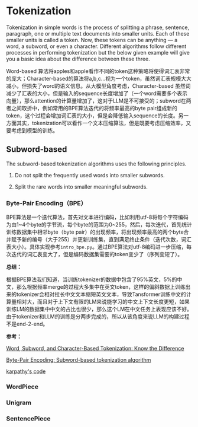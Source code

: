 # Tokenization

Tokenization in simple words is the process of splitting a phrase, sentence, paragraph, one or multiple text documents into smaller units. Each of these smaller units is called a token. Now, these tokens can be anything — a word, a subword, or even a character. Different algorithms follow different processes in performing tokenization but the below given example will give you a basic idea about the difference between these three.

Word-based 算法将apples和apple看作不同的token这种策略将使得词汇表非常的庞大；Character-based的算法将a,b,c...视为一个token，虽然词汇表规模大大减小，但损失了word的语义信息。从大模型角度考虑，Character-based 虽然词减少了汇表的大小，但是输入的sequence长度增加了（一个word需要多个表示向量），那么attention的计算量增加了，这对于LLM是不可接受的；subword在两者之间取折中，例如常用的BPE算法迭代的将频率最高的byte pair组成新的token，这个过程会增加词汇表的大小，但是会降低输入sequence的长度。另一方面其实，tokenization可以看作一个文本压缩算法，但是既要考虑压缩效率，又要考虑到模型的训练。

## Subword-based

The subword-based tokenization algorithms uses the following principles.

1. Do not split the frequently used words into smaller subwords.
   
2. Split the rare words into smaller meaningful subwords.

### Byte-Pair Encoding（BPE）

BPE算法是一个迭代算法，首先对文本进行编码，比如利用utf-8将每个字符编码为由1\~4个byte的字节流，每个byte的范围为0\~255，然后，每次迭代，首先统计训练数据集中相邻byte（byte pair）的出现频率，将出现频率最高的两个byte合并赋予新的编号（大于255）并更新训练集，直到满足终止条件（迭代次数，词汇表大小）。具体实现参考`intro_bpe.py`。通过BPE算法对utf-8编码进一步压缩，每次迭代的词汇表变大了，但是编码数据集需要的token变少了（序列变短了）。

**总结：**

根据BPE算法我们知道，当训练tokenizer的数据中包含了95%英文，5%的中文，那么根据频率merge的过程大多集中在英文token，这样的偏斜数据上训练出来的tokenizer会相对拉长中文文本缩短英文文本，导致Tansformer训练中文的计算量相对大，而且对于上下文有限的LM来说能学习的中文上下文长度更短，如果训练LM的数据集中中文的占比也很少，那么这个LM在中文任务上表现应该不好。由于tokenizer和LLM的训练是分两步完成的，所以从该角度来说LLM的构建过程不是end-2-end。

**参考：**

[Word, Subword, and Character-Based Tokenization: Know the Difference](https://towardsdatascience.com/word-subword-and-character-based-tokenization-know-the-difference-ea0976b64e17)


[Byte-Pair Encoding: Subword-based tokenization algorithm](https://towardsdatascience.com/byte-pair-encoding-subword-based-tokenization-algorithm-77828a70bee0)

[karpathy's code](https://github.com/karpathy/minbpe)


### WordPiece


### Unigram


### SentencePiece
